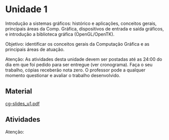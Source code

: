 [Atividade1A]:
[Atividade1B]:

# Unidade 1  

Introdução a sistemas gráficos: histórico e aplicações, conceitos gerais, principais áreas da Comp. Gráfica, dispositivos de entrada e saída gráficos, e introdução a biblioteca gráfica (OpenGL/OpenTK).  

Objetivo: identificar os conceitos gerais da Computação Gráfica e as principais áreas de atuação.  

Atenção: As atividades desta unidade devem ser postadas até as 24:00 do dia em que foi pedido para ser entregue (ver cronograma). Faça o seu trabalho, cópias receberão nota zero. O professor pode a qualquer momento questionar e avaliar o trabalho desenvolvido.  

## Material  

[cg-slides_u1.pdf](./cg-slides_u1.pdf "cg-slides_u1.pdf")  

## Atividades  

<!--
Olá, o primeiro passo é utilizar este fórum para definir os integrantes de cada equipe. Lembre de postar o nome completo e que no máximo poder ser dois (2) alunos por equipe.

Os assuntos serão sorteados, e referenciado o número da equipe ao número de cada assunto.

O que deve ser feito:

- olhe qual assunto foi escolhido para o seu seminário (será definido pelo professor após os integrantes da equipe postarem seu nome para formar a equipe;
- prepare uma apresentação de no máximo 10 minutos
- escolha a melhor forma de apresentar o conteúdo usando slides, animações, vídeos, exemplos práticos, etc.
- em caso de dúvida, converse com o professor.
-->

Atenção:  
